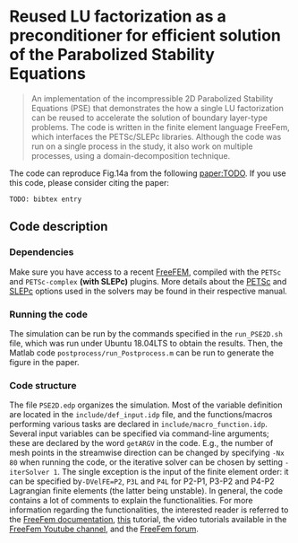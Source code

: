 
# Reused LU factorization as a preconditioner for efficient solution of the Parabolized Stability Equations

> An implementation of the incompressible 2D Parabolized Stability Equations (PSE) that demonstrates the how a single LU factorization can be reused to accelerate the solution of boundary layer-type problems. The code is written in the finite element language FreeFem, which interfaces the PETSc/SLEPc libraries. Although the code was run on a single process in the study, it also work on multiple processes, using a domain-decomposition technique.  

The code can reproduce Fig.14a  from the following [paper:TODO](TODO:doi). If you use this code, please consider citing the paper:
```
TODO: bibtex entry
```

## Code description
### Dependencies
Make sure you have access to a recent [FreeFEM](https://freefem.org/), compiled with the `PETSc` and `PETSc-complex` **(with SLEPc)** plugins. More details about the [PETSc](https://www.mcs.anl.gov/petsc/petsc-current/docs/manual.pdf) and [SLEPc](http://slepc.upv.es/documentation/slepc.pdf) options used in the solvers may be found in their respective manual.
### Running the code
The simulation can be run by the commands specified in the `run_PSE2D.sh` file, which was run under Ubuntu 18.04LTS to obtain the results. Then, the Matlab code `postprocess/run_Postprocess.m` can be run to generate the figure in the paper. 
### Code structure
The file `PSE2D.edp` organizes the simulation. Most of the variable definition are located in the `include/def_input.idp` file, and the functions/macros performing various tasks are declared in `include/macro_function.idp`. Several input variables can be specified via command-line arguments; these are declared by the word `getARGV` in the code. E.g., the number of mesh points in the streamwise direction can be changed by specifying `-Nx 80` when running the code, or the iterative solver can be chosen by setting `-iterSolver 1`.  The single exception is the input of the finite element order: it can be specified by`-DVelFE=P2`, `P3L` and `P4L`  for P2-P1, P3-P2 and P4-P2 Lagrangian finite elements (the latter being unstable). 
In general, the code contains a lot of comments to explain the functionalities. For more information regarding the functionalities, the interested reader is referred to the [FreeFem documentation](https://freefem.org/), [this](https://joliv.et/FreeFem-tutorial/) tutorial, the video tutorials available in the [FreeFem Youtube channel](https://www.youtube.com/@freefem9826), and the [FreeFem forum](https://community.freefem.org/).


